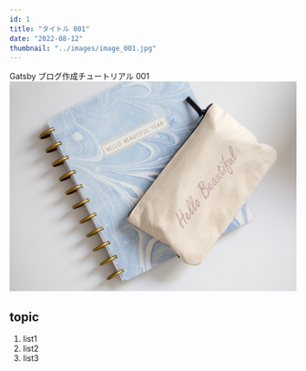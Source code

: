 ```yaml
---
id: 1
title: "タイトル 001"
date: "2022-08-12"
thumbnail: "../images/image_001.jpg"
---
```


Gatsby ブログ作成チュートリアル 001
![Sample](../images/image_001.jpg)

## topic

1. list1
2. list2
3. list3
